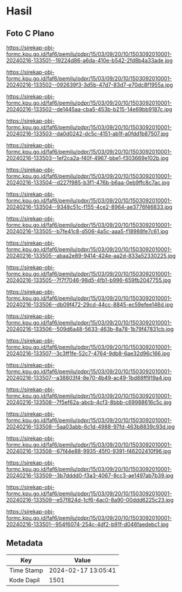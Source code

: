 # Hasil

## Foto C Plano

https://sirekap-obj-formc.kpu.go.id/faf6/pemilu/pdpr/15/03/09/20/10/1503092010001-20240216-133501--19224d86-a6da-410e-b542-2fd8b4a33ade.jpg

https://sirekap-obj-formc.kpu.go.id/faf6/pemilu/pdpr/15/03/09/20/10/1503092010001-20240216-133502--092639f3-3d5b-47d7-83d7-e70dc8f1955a.jpg

https://sirekap-obj-formc.kpu.go.id/faf6/pemilu/pdpr/15/03/09/20/10/1503092010001-20240216-133502--de1445aa-cba5-453b-b215-14e69bb9187c.jpg

https://sirekap-obj-formc.kpu.go.id/faf6/pemilu/pdpr/15/03/09/20/10/1503092010001-20240216-133503--da0d0242-dc5c-4151-ab1f-a0fdd1b87507.jpg

https://sirekap-obj-formc.kpu.go.id/faf6/pemilu/pdpr/15/03/09/20/10/1503092010001-20240216-133503--1ef2ca2a-f40f-4967-bbe1-f303669e102b.jpg

https://sirekap-obj-formc.kpu.go.id/faf6/pemilu/pdpr/15/03/09/20/10/1503092010001-20240216-133504--d227f985-b3f1-476b-b6aa-0eb9ffc8c7ac.jpg

https://sirekap-obj-formc.kpu.go.id/faf6/pemilu/pdpr/15/03/09/20/10/1503092010001-20240216-133504--9348c51c-f155-4ce2-8964-ae3776f46833.jpg

https://sirekap-obj-formc.kpu.go.id/faf6/pemilu/pdpr/15/03/09/20/10/1503092010001-20240216-133505--b7fe41c8-d506-4a5c-aaa5-f18988fe7c61.jpg

https://sirekap-obj-formc.kpu.go.id/faf6/pemilu/pdpr/15/03/09/20/10/1503092010001-20240216-133505--abaa2e89-9414-424e-aa2d-833a52330225.jpg

https://sirekap-obj-formc.kpu.go.id/faf6/pemilu/pdpr/15/03/09/20/10/1503092010001-20240216-133505--7f7f7046-98d5-4fb1-b996-659fb2047755.jpg

https://sirekap-obj-formc.kpu.go.id/faf6/pemilu/pdpr/15/03/09/20/10/1503092010001-20240216-133506--db09f472-29cd-44cc-8845-ec59efee146d.jpg

https://sirekap-obj-formc.kpu.go.id/faf6/pemilu/pdpr/15/03/09/20/10/1503092010001-20240216-133506--509d6a48-5633-463b-8a78-1b79f47831cb.jpg

https://sirekap-obj-formc.kpu.go.id/faf6/pemilu/pdpr/15/03/09/20/10/1503092010001-20240216-133507--3c3ff1fe-52c7-4764-9db8-6ae32d96c166.jpg

https://sirekap-obj-formc.kpu.go.id/faf6/pemilu/pdpr/15/03/09/20/10/1503092010001-20240216-133507--a38803f4-8e70-4b49-ac49-1bd88ff919a4.jpg

https://sirekap-obj-formc.kpu.go.id/faf6/pemilu/pdpr/15/03/09/20/10/1503092010001-20240216-133508--7f5ef62a-abcb-4cf3-8bbb-c69988616c5c.jpg

https://sirekap-obj-formc.kpu.go.id/faf6/pemilu/pdpr/15/03/09/20/10/1503092010001-20240216-133508--5aa03abb-6c1d-4988-97fd-463b8839c93d.jpg

https://sirekap-obj-formc.kpu.go.id/faf6/pemilu/pdpr/15/03/09/20/10/1503092010001-20240216-133508--67f44e88-9935-45f0-9391-f46202410f96.jpg

https://sirekap-obj-formc.kpu.go.id/faf6/pemilu/pdpr/15/03/09/20/10/1503092010001-20240216-133509--3b7dddd0-f3a3-4067-8cc3-ae1497ab7b39.jpg

https://sirekap-obj-formc.kpu.go.id/faf6/pemilu/pdpr/15/03/09/20/10/1503092010001-20240216-133509--e57f824d-1cf6-4ac0-8a90-00ddd6225c23.jpg

https://sirekap-obj-formc.kpu.go.id/faf6/pemilu/pdpr/15/03/09/20/10/1503092010001-20240216-133501--954f6074-254c-4df2-b91f-d046faedebc1.jpg


## Metadata

| Key        | Value               |
| ---------- | ------------------- |
| Time Stamp | 2024-02-17 13:05:41 |
| Kode Dapil | 1501                |



